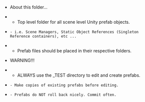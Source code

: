 * About this folder...
*   - Top level folder for all scene level Unity prefab objects.
*     - i.e. Scene Managers, Static Object References (Singleton Reference containers), etc ...
*   - Prefab files should be placed in their respective folders.

* WARNING!!!
*   - ALWAYS use the _TEST directory to edit and create prefabs. 
*     - Make copies of existing prefabs before editing.
*     - Prefabs do NOT roll back nicely. Commit often.